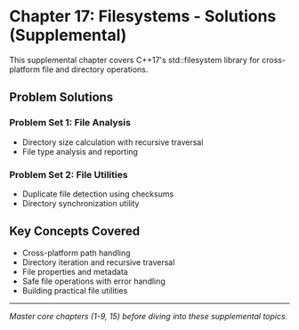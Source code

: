 # Chapter 17: Filesystems - Solutions (Supplemental)

This supplemental chapter covers C++17's std::filesystem library for cross-platform file and directory operations.

## Problem Solutions

### Problem Set 1: File Analysis
- Directory size calculation with recursive traversal
- File type analysis and reporting

### Problem Set 2: File Utilities
- Duplicate file detection using checksums
- Directory synchronization utility

## Key Concepts Covered
- Cross-platform path handling
- Directory iteration and recursive traversal
- File properties and metadata
- Safe file operations with error handling
- Building practical file utilities

---

*Master core chapters (1-9, 15) before diving into these supplemental topics.*